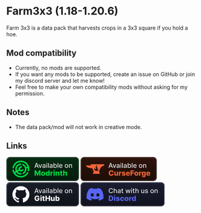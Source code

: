 # Farm3x3 (1.18-1.20.6)
Farm 3x3 is a data pack that harvests crops in a 3x3 square if you hold a hoe.

## Mod compatibility
- Currently, no mods are supported.
- If you want any mods to be supported, create an issue on GitHub or join my discord server and let me know!
- Feel free to make your own compatibility mods without asking for my permission.

## Notes
- The data pack/mod will not work in creative mode.

## Links
<a href="https://modrinth.com/datapack/farm-3x3"><img src="https://raw.githubusercontent.com/intergrav/devins-badges/refs/heads/v3/assets/cozy/available/modrinth_64h.png" alt="Modrinth"></a>
<a href="https://www.curseforge.com/minecraft/data-packs/farm-3x3" rel="noopener nofollow ugc"><img src="https://raw.githubusercontent.com/intergrav/devins-badges/refs/heads/v3/assets/cozy/available/curseforge_64h.png" alt="Curseforge"></a>
<a href="https://github.com/RaixuStuff/Farm3x3" rel="noopener nofollow ugc"><img src="https://raw.githubusercontent.com/intergrav/devins-badges/refs/heads/v3/assets/cozy/available/github_64h.png" alt="GitHub"></a>
<a href="https://discord.com/invite/4RWVg8MgAj" rel="noopener nofollow ugc"><img src="https://raw.githubusercontent.com/intergrav/devins-badges/refs/heads/v3/assets/cozy/social/discord-plural_64h.png" alt="Discord"></a>
